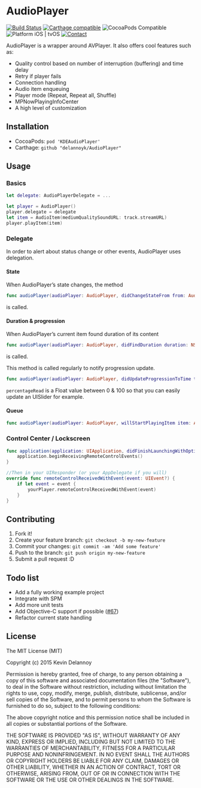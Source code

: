 AudioPlayer
=========== 
[![Build Status](https://travis-ci.org/delannoyk/AudioPlayer.svg?branch=master)](https://travis-ci.org/delannoyk/AudioPlayer)
[![Carthage compatible](https://img.shields.io/badge/Carthage-compatible-4BC51D.svg?style=flat)](https://github.com/Carthage/Carthage)
![CocoaPods Compatible](https://img.shields.io/cocoapods/v/KDEAudioPlayer.svg)
![Platform iOS | tvOS](https://img.shields.io/badge/platform-iOS%20%7C%20tvOS%20%7C%20OSX-lightgrey.svg)
[![Contact](https://img.shields.io/badge/contact-%40kdelannoy-blue.svg)](https://twitter.com/kdelannoy)

AudioPlayer is a wrapper around AVPlayer. It also offers cool features such as:
* Quality control based on number of interruption (buffering) and time delay
* Retry if player fails
* Connection handling  
* Audio item enqueuing
* Player mode (Repeat, Repeat all, Shuffle)
* MPNowPlayingInfoCenter
* A high level of customization  

## Installation
   
* CocoaPods: `pod 'KDEAudioPlayer'`
* Carthage: `github "delannoyk/AudioPlayer"`

## Usage
### Basics
```swift
let delegate: AudioPlayerDelegate = ...

let player = AudioPlayer()
player.delegate = delegate
let item = AudioItem(mediumQualitySoundURL: track.streamURL)
player.playItem(item)
```

### Delegate
In order to alert about status change or other events, AudioPlayer uses delegation.

#### State
When AudioPlayer’s state changes, the method
```swift
func audioPlayer(audioPlayer: AudioPlayer, didChangeStateFrom from: AudioPlayerState, toState to: AudioPlayerState)
```
is called.

#### Duration & progression
When AudioPlayer’s current item found duration of its content
```swift
func audioPlayer(audioPlayer: AudioPlayer, didFindDuration duration: NSTimeInterval, forItem item: AudioItem)
```
is called.

This method is called regularly to notify progression update.
```swift
func audioPlayer(audioPlayer: AudioPlayer, didUpdateProgressionToTime time: NSTimeInterval, percentageRead: Float)
```
`percentageRead` is a Float value between 0 & 100 so that you can easily update an UISlider for example.

#### Queue
```swift
func audioPlayer(audioPlayer: AudioPlayer, willStartPlayingItem item: AudioItem)
```

### Control Center / Lockscreen
```swift
func application(application: UIApplication, didFinishLaunchingWithOptions launchOptions: [NSObject: AnyObject]?) -> Bool {
    application.beginReceivingRemoteControlEvents()
}

//Then in your UIResponder (or your AppDelegate if you will)
override func remoteControlReceivedWithEvent(event: UIEvent?) {
    if let event = event {
        yourPlayer.remoteControlReceivedWithEvent(event)
    }
}
```

## Contributing

1. Fork it!
2. Create your feature branch: `git checkout -b my-new-feature`
3. Commit your changes: `git commit -am 'Add some feature'`
4. Push to the branch: `git push origin my-new-feature`
5. Submit a pull request :D

## Todo list

* Add a fully working example project
* Integrate with SPM
* Add more unit tests
* Add Objective-C support if possible ([#67](https://github.com/delannoyk/AudioPlayer/issues/67))
* Refactor current state handling
 
## License

The MIT License (MIT)

Copyright (c) 2015 Kevin Delannoy

Permission is hereby granted, free of charge, to any person obtaining a copy of this software and associated documentation files (the "Software"), to deal in the Software without restriction, including without limitation the rights to use, copy, modify, merge, publish, distribute, sublicense, and/or sell copies of the Software, and to permit persons to whom the Software is furnished to do so, subject to the following conditions:

The above copyright notice and this permission notice shall be included in all copies or substantial portions of the Software.

THE SOFTWARE IS PROVIDED "AS IS", WITHOUT WARRANTY OF ANY KIND, EXPRESS OR IMPLIED, INCLUDING BUT NOT LIMITED TO THE WARRANTIES OF MERCHANTABILITY, FITNESS FOR A PARTICULAR PURPOSE AND NONINFRINGEMENT. IN NO EVENT SHALL THE AUTHORS OR COPYRIGHT HOLDERS BE LIABLE FOR ANY CLAIM, DAMAGES OR OTHER LIABILITY, WHETHER IN AN ACTION OF CONTRACT, TORT OR OTHERWISE, ARISING FROM, OUT OF OR IN CONNECTION WITH THE SOFTWARE OR THE USE OR OTHER DEALINGS IN THE SOFTWARE.
